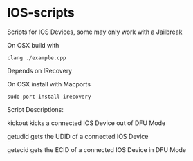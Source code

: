 IOS-scripts
===========
Scripts for IOS Devices, some may only work with a Jailbreak

On OSX build with

```
clang ./example.cpp
```

Depends on IRecovery

On OSX install with Macports

```
sudo port install irecovery
```

Script Descriptions:

kickout kicks a connected IOS Device out of DFU Mode

getudid gets the UDID of a connected IOS Device

getecid gets the ECID of a connected IOS Device in DFU Mode
